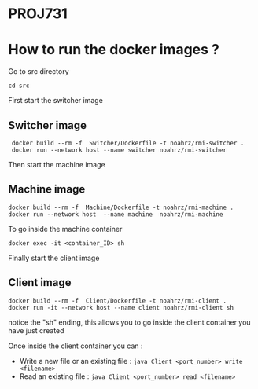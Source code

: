 # PROJ731

# How to run the docker images ?

Go to src directory 
```
cd src
```

First start the switcher image

## Switcher image 
```
 docker build --rm -f  Switcher/Dockerfile -t noahrz/rmi-switcher .
 docker run --network host --name switcher noahrz/rmi-switcher
```
Then start the machine image
## Machine image 
```
docker build --rm -f  Machine/Dockerfile -t noahrz/rmi-machine .
docker run --network host  --name machine  noahrz/rmi-machine
```
To go inside the machine container
```
docker exec -it <container_ID> sh
```

Finally start the client image

## Client image
```
docker build --rm -f  Client/Dockerfile -t noahrz/rmi-client .
docker run -it --network host --name client noahrz/rmi-client sh
```
notice the "sh" ending, this allows you to go inside the client container you have just created

Once inside the client container you can :
* Write a new file or an existing file : ```java Client <port_number> write <filename>```
* Read an existing file : ```java Client <port_number> read <filename> ```
  
